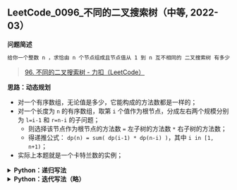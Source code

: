 ## LeetCode_0096_不同的二叉搜索树（中等, 2022-03）
<!--
{
    "category": ["动态规划"],
    "source": "LeetCode",
    "level": "中等",
    "number": "0096",
    "name": "不同的二叉搜索树",
    "company": []
}
-->

<summary><b>问题简述</b></summary>

```txt
给你一个整数 n ，求恰由 n 个节点组成且节点值从 1 到 n 互不相同的 二叉搜索树 有多少种？返回满足题意的二叉搜索树的种数。
```
> [96. 不同的二叉搜索树 - 力扣（LeetCode）](https://leetcode-cn.com/problems/unique-binary-search-trees/)

<!-- 
<details><summary><b>详细描述</b></summary>

```txt
```

</details>
-->


<!-- <div align="center"><img src="../../../_assets/xxx.png" height="300" /></div> -->

<summary><b>思路：动态规划</b></summary>

- 对一个有序数组，无论值是多少，它能构成的方法数都是一样的；
- 对一个长度为 `n` 的有序数组，取第 `i` 个值作为根节点，分成左右两个规模分别为 `l=i-1` 和 `r=n-i` 的子问题；
    - 则选择该节点作为根节点的方法数 `=` 左子树的方法数 `*` 右子树的方法数；
    - 得递推公式： `dp(n) = sum( dp(i-1) * dp(n-i) )`，其中 `i in [1, n+1)`；
- 实际上本题就是一个卡特兰数的实例；

<details><summary><b>Python：递归写法</b></summary>

```python
class Solution:
    def numTrees(self, n: int) -> int:

        from functools import lru_cache

        @lru_cache(maxsize=None)
        def dp(n):
            if n in (0, 1): return 1

            ret = 0
            for i in range(1, n + 1):   # 选择第 i 个数字作为根节点
                l, r = i - 1, n - i     # 此时左右子树的节点个数
                ret += dp(l) * dp(r)    # 左边 l 个节点的方法数 * 右边 r 个节点的方法数
            return ret
        
        return dp(n)
```

</details>


<details><summary><b>Python：迭代写法（略）</b></summary>

```python
```

</details>